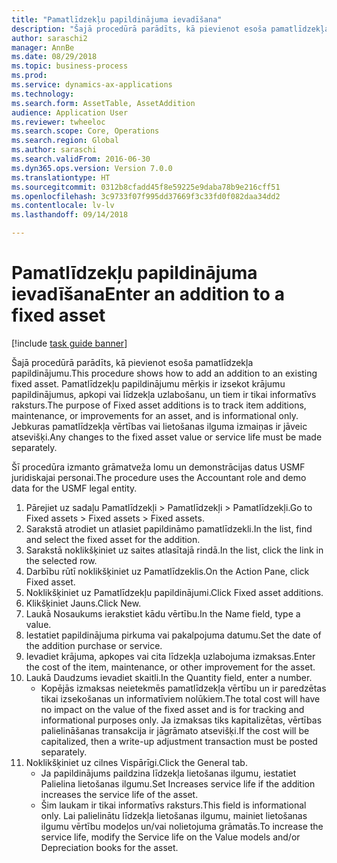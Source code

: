 ```yaml
--- 
title: "Pamatlīdzekļu papildinājuma ievadīšana"
description: "Šajā procedūrā parādīts, kā pievienot esoša pamatlīdzekļa papildinājumu."
author: saraschi2
manager: AnnBe
ms.date: 08/29/2018
ms.topic: business-process
ms.prod: 
ms.service: dynamics-ax-applications
ms.technology: 
ms.search.form: AssetTable, AssetAddition
audience: Application User
ms.reviewer: twheeloc
ms.search.scope: Core, Operations
ms.search.region: Global
ms.author: saraschi
ms.search.validFrom: 2016-06-30
ms.dyn365.ops.version: Version 7.0.0
ms.translationtype: HT
ms.sourcegitcommit: 0312b8cfadd45f8e59225e9daba78b9e216cff51
ms.openlocfilehash: 3c9733f07f995dd37669f3c33fd0f082daa34dd2
ms.contentlocale: lv-lv
ms.lasthandoff: 09/14/2018

---
```

# <a name="enter-an-addition-to-a-fixed-asset"></a><span data-ttu-id="80494-103">Pamatlīdzekļu papildinājuma ievadīšana</span><span class="sxs-lookup"><span data-stu-id="80494-103">Enter an addition to a fixed asset</span></span>

[!include [task guide banner](../../includes/task-guide-banner.md)]

<span data-ttu-id="80494-104">Šajā procedūrā parādīts, kā pievienot esoša pamatlīdzekļa papildinājumu.</span><span class="sxs-lookup"><span data-stu-id="80494-104">This procedure shows how to add an addition to an existing fixed asset.</span></span> <span data-ttu-id="80494-105">Pamatlīdzekļu papildinājumu mērķis ir izsekot krājumu papildinājumus, apkopi vai līdzekļa uzlabošanu, un tiem ir tikai informatīvs raksturs.</span><span class="sxs-lookup"><span data-stu-id="80494-105">The purpose of Fixed asset additions is to track item additions, maintenance, or improvements for an asset, and is informational only.</span></span> <span data-ttu-id="80494-106">Jebkuras pamatlīdzekļa vērtības vai lietošanas ilguma izmaiņas ir jāveic atsevišķi.</span><span class="sxs-lookup"><span data-stu-id="80494-106">Any changes to the fixed asset value or service life must be made separately.</span></span>   



<span data-ttu-id="80494-107">Šī procedūra izmanto grāmatveža lomu un demonstrācijas datus USMF juridiskajai personai.</span><span class="sxs-lookup"><span data-stu-id="80494-107">The procedure uses the Accountant role and demo data for the USMF legal entity.</span></span>

1. <span data-ttu-id="80494-108">Pārejiet uz sadaļu Pamatlīdzekļi > Pamatlīdzekļi > Pamatlīdzekļi.</span><span class="sxs-lookup"><span data-stu-id="80494-108">Go to Fixed assets > Fixed assets > Fixed assets.</span></span>
2. <span data-ttu-id="80494-109">Sarakstā atrodiet un atlasiet papildināmo pamatlīdzekli.</span><span class="sxs-lookup"><span data-stu-id="80494-109">In the list, find and select the fixed asset for the addition.</span></span>
3. <span data-ttu-id="80494-110">Sarakstā noklikšķiniet uz saites atlasītajā rindā.</span><span class="sxs-lookup"><span data-stu-id="80494-110">In the list, click the link in the selected row.</span></span>
4. <span data-ttu-id="80494-111">Darbību rūtī noklikšķiniet uz Pamatlīdzeklis.</span><span class="sxs-lookup"><span data-stu-id="80494-111">On the Action Pane, click Fixed asset.</span></span>
5. <span data-ttu-id="80494-112">Noklikšķiniet uz Pamatlīdzekļu papildinājumi.</span><span class="sxs-lookup"><span data-stu-id="80494-112">Click Fixed asset additions.</span></span>
6. <span data-ttu-id="80494-113">Klikšķiniet Jauns.</span><span class="sxs-lookup"><span data-stu-id="80494-113">Click New.</span></span>
7. <span data-ttu-id="80494-114">Laukā Nosaukums ierakstiet kādu vērtību.</span><span class="sxs-lookup"><span data-stu-id="80494-114">In the Name field, type a value.</span></span>
8. <span data-ttu-id="80494-115">Iestatiet papildinājuma pirkuma vai pakalpojuma datumu.</span><span class="sxs-lookup"><span data-stu-id="80494-115">Set the date of the addition purchase or service.</span></span>
9. <span data-ttu-id="80494-116">Ievadiet krājuma, apkopes vai cita līdzekļa uzlabojuma izmaksas.</span><span class="sxs-lookup"><span data-stu-id="80494-116">Enter the cost of the item, maintenance, or other improvement for the asset.</span></span>
10. <span data-ttu-id="80494-117">Laukā Daudzums ievadiet skaitli.</span><span class="sxs-lookup"><span data-stu-id="80494-117">In the Quantity field, enter a number.</span></span>
    * <span data-ttu-id="80494-118">Kopējās izmaksas neietekmēs pamatlīdzekļa vērtību un ir paredzētas tikai izsekošanas un informatīviem nolūkiem.</span><span class="sxs-lookup"><span data-stu-id="80494-118">The total cost will have no impact on the value of the fixed asset and is for tracking and informational purposes only.</span></span> <span data-ttu-id="80494-119">Ja izmaksas tiks kapitalizētas, vērtības palielināšanas transakcija ir jāgrāmato atsevišķi.</span><span class="sxs-lookup"><span data-stu-id="80494-119">If the cost will be capitalized, then a write-up adjustment transaction must be posted separately.</span></span>  
11. <span data-ttu-id="80494-120">Noklikšķiniet uz cilnes Vispārīgi.</span><span class="sxs-lookup"><span data-stu-id="80494-120">Click the General tab.</span></span>
    * <span data-ttu-id="80494-121">Ja papildinājums paildzina līdzekļa lietošanas ilgumu, iestatiet Palielina lietošanas ilgumu.</span><span class="sxs-lookup"><span data-stu-id="80494-121">Set Increases service life if the addition increases the service life of the asset.</span></span>  
    * <span data-ttu-id="80494-122">Šim laukam ir tikai informatīvs raksturs.</span><span class="sxs-lookup"><span data-stu-id="80494-122">This field is informational only.</span></span> <span data-ttu-id="80494-123">Lai palielinātu līdzekļa lietošanas ilgumu, mainiet lietošanas ilgumu vērtību modeļos un/vai nolietojuma grāmatās.</span><span class="sxs-lookup"><span data-stu-id="80494-123">To increase the service life, modify the Service life on the Value models and/or Depreciation books for the asset.</span></span>  


